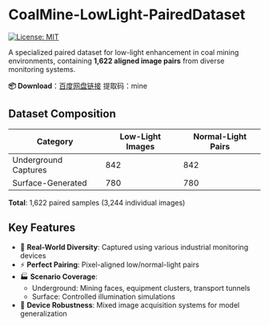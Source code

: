 # CoalMine-LowLight-PairedDataset 
[![License: MIT](https://img.shields.io/badge/License-MIT-yellow.svg)](https://opensource.org/licenses/MIT)

A specialized paired dataset for low-light enhancement in coal mining environments, containing **1,622 aligned image pairs** from diverse monitoring systems.

**📦 Download**：[百度网盘链接](https://pan.baidu.com/s/...) 提取码：mine

## Dataset Composition

| Category              | Low-Light Images | Normal-Light Pairs |
|-----------------------|------------------|--------------------|
| Underground Captures  | 842              | 842                |
| Surface-Generated     | 780              | 780                |

**Total**: 1,622 paired samples (3,244 individual images)

## Key Features
- 🚧 **Real-World Diversity**: Captured using various industrial monitoring devices
- ⚡ **Perfect Pairing**: Pixel-aligned low/normal-light pairs
- 🏭 **Scenario Coverage**:
  - Underground: Mining faces, equipment clusters, transport tunnels
  - Surface: Controlled illumination simulations
- 🔧 **Device Robustness**: Mixed image acquisition systems for model generalization
